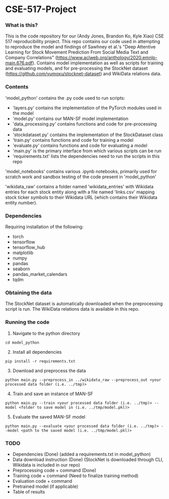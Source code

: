 # CSE-517-Project

### What is this?

This is the code repository for our (Andy Jones, Brandon Ko, Kyle Xiao) CSE 517 reproducibility project. This repo contains our code used in attempting to reproduce the model and findings of Sawhney et al.'s "Deep Attentive Learning for Stock Movement Prediction From Social Media Text and Company Correlations" (https://www.aclweb.org/anthology/2020.emnlp-main.676.pdf). Contains model implementation as well as scripts for training and evaluating models, and for pre-processing the StockNet dataset (https://github.com/yumoxu/stocknet-dataset) and WikiData relations data.

### Contents

'model_python' contains the .py code used to run scripts:

- 'layers.py' contains the implementation of the PyTorch modules used in the model
- 'model.py' contains our MAN-SF model implementation
- 'data_processing.py' contains functions and code for pre-processing data
- 'stockdataset.py' contains the implementation of the StockDataset class
- 'train.py' contains functions and code for training a model
- 'evaluate.py' contains functions and code for evaluating a model
- 'main.py' is the primary interface from which various scripts can be run
- 'requirements.txt' lists the dependencies need to run the scripts in this repo

'model_notebooks' contains various .ipynb notebooks, primarily used for scratch work and sandbox testing of the code present in 'model_python'

'wikidata_raw' contains a folder named 'wikidata_entries' with Wikidata entries for each stock entity along with a file named 'links.csv' mapping stock ticker symbols to their Wikidata URL (which contains their Wikidata entity number).

### Dependencies

Requiring installation of the following:

- torch
- tensorflow
- tensorflow_hub
- matplotlib
- numpy
- pandas
- seaborn
- pandas_market_calendars
- tqdm



### Obtaining the data

The StockNet dataset is automatically downloaded when the preprocessing script is run. The WikiData relations data is available in this repo.

### Running the code

1. Navigate to the python directory
```
cd model_python
```

2. Install all dependencies
```
pip install -r requirements.txt
```

3. Download and preprocess the data
```
python main.py --preprocess_in ../wikidata_raw --preprocess_out <your processed data folder (i.e. ../tmp)>
```

4. Train and save an instance of MAN-SF
```
python main.py --train <your processed data folder (i.e. ../tmp)> --model <folder to save model in (i.e. ../tmp/model.pkl)>
```

5. Evaluate the saved MAN-SF model
```
python main.py --evaluate <your processed data folder (i.e. ../tmp)> --model <path to the saved model (i.e. ../tmp/model.pkl)>
```

### TODO

- Dependencies (Done) (added a requirements.txt in model_python)
- Data download instruction (Done) (StockNet is downloaded through CLI, Wikidata is included in our repo)
- Preprocessing code + command (Done)
- Training code + command (Need to finalize training method)
- Evaluation code + command
- Pretrained model (if applicable)
- Table of results
